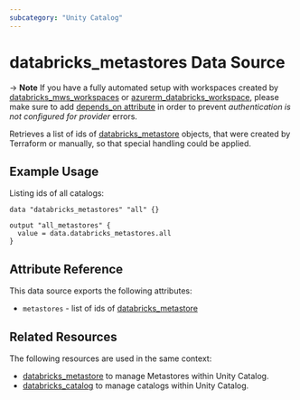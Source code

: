 ```yaml
---
subcategory: "Unity Catalog"
---
```

# databricks_metastores Data Source

-> **Note** If you have a fully automated setup with workspaces created by [databricks_mws_workspaces](../resources/mws_workspaces.md) or [azurerm_databricks_workspace](https://registry.terraform.io/providers/hashicorp/azurerm/latest/docs/resources/databricks_workspace), please make sure to add [depends_on attribute](../index.md#data-resources-and-authentication-is-not-configured-errors) in order to prevent _authentication is not configured for provider_ errors.

Retrieves a list of ids of [databricks_metastore](../resources/metastore.md) objects, that were created by Terraform or manually, so that special handling could be applied.

## Example Usage

Listing ids of all catalogs:

```hcl
data "databricks_metastores" "all" {}

output "all_metastores" {
  value = data.databricks_metastores.all
}
```

## Attribute Reference

This data source exports the following attributes:

* `metastores` - list of ids of [databricks_metastore](../resources/metastore.md)

## Related Resources

The following resources are used in the same context:

* [databricks_metastore](../resources/metastore.md) to manage Metastores within Unity Catalog.
* [databricks_catalog](../resources/catalog.md) to manage catalogs within Unity Catalog.
